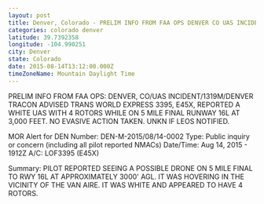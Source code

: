 ```yaml
---
layout: post
title: Denver, Colorado - PRELIM INFO FROM FAA OPS DENVER CO UAS INCIDENT 1319M DENVER TRACON ADVISED TRANS WORLD
categories: colorado denver
latitude: 39.7392358
longitude: -104.990251
city: Denver
state: Colorado
date: 2015-08-14T13:12:00.000Z
timeZoneName: Mountain Daylight Time
---
```


PRELIM INFO FROM FAA OPS: DENVER, CO/UAS INCIDENT/1319M/DENVER TRACON ADVISED TRANS WORLD EXPRESS 3395, E45X, REPORTED A WHITE UAS WITH 4 ROTORS WHILE ON 5 MILE FINAL RUNWAY 16L AT 3,000 FEET. NO EVASIVE ACTION TAKEN. UNKN IF LEOS NOTIFIED. 


MOR Alert for DEN
Number: DEN-M-2015/08/14-0002
Type: Public inquiry or concern (including all pilot reported NMACs)
Date/Time: Aug 14, 2015 - 1912Z
A/C: LOF3395 (E45X)

Summary: PILOT REPORTED SEEING A POSSIBLE DRONE ON 5 MILE FINAL TO RWY 16L AT APPROXIMATELY 3000' AGL. IT WAS HOVERING IN THE VICINITY OF THE VAN AIRE. IT WAS WHITE AND APPEARED TO HAVE 4 ROTORS.